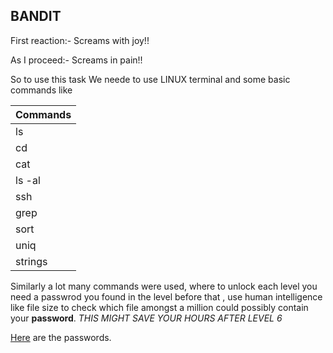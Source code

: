 
 ## **BANDIT**
 
 First reaction:- Screams with joy!!
 
 As I proceed:- Screams in pain!!
 
 So to use this task We neede to use LINUX terminal and some basic commands like 
 
 |Commands|
 |-----|
 |ls|
 |cd|
 |cat|
 |ls -al|
 |ssh|
 |grep|
 |sort|
 |uniq|
 |strings|
 
 Similarly a lot many commands were used, where to unlock each level you need a passwrod you found in the level before that , use human intelligence like file size to check which file amongst a million could possibly contain your **password**. *THIS MIGHT SAVE YOUR HOURS AFTER LEVEL 6*
 
 
[Here](https://github.com/AnIkeT126/cognizance-tasks/blob/main/task-12/pass.txt) are the passwords.
